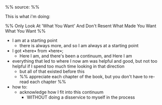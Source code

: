 %% source: 
%%

This is what i'm doing:

%% 		Only Look At 'What You Want' And 
			Don't Resent What Made You Want What You Want
%%
- I am at a starting point
	- there is always more, and so I am always at a starting point
- I got •here• from •here•; 
	- Here I am, and there's been a continuum, and Here I am
- everything that led to where I now am was helpful and good, but not too helpful if I spend too much time looking in that direction
	- but all of that existed before this
	- %% appreciate each chapter of the book, but you don't have to re-read each chapter %%
- how to: 
	- acknowledge how I fit into this continuum
		- WITHOUT doing a disservice to myself in the process